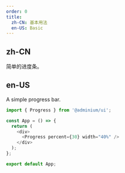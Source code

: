 ```yaml
---
order: 0
title:
  zh-CN: 基本用法
  en-US: Basic
---
```


## zh-CN

简单的进度条。

## en-US

A simple progress bar.

```js
import { Progress } from '@adminium/ui';

const App = () => {
  return (
    <div>
      <Progress percent={30} width="40%" />
    </div>
  );
};

export default App;
```
